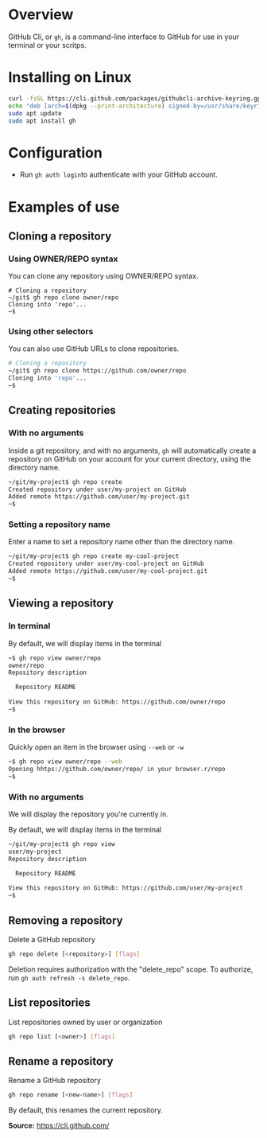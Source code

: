 # Overview

GitHub Cli, or `gh`, is a command-line interface to GitHub for use in your terminal or your scritps.

# Installing on Linux

```bash
curl -fsSL https://cli.github.com/packages/githubcli-archive-keyring.gpg | sudo dd of=/usr/share/keyrings/githubcli-archive-keyring.gpg
echo "deb [arch=$(dpkg --print-architecture) signed-by=/usr/share/keyrings/githubcli-archive-keyring.gpg] https://cli.github.com/packages stable main" | sudo tee /etc/apt/sources.list.d/github-cli.list > /dev/null
sudo apt update
sudo apt install gh
```

# Configuration
- Run `gh auth login`to authenticate with your GitHub account.

# Examples of use
## Cloning a repository
### Using OWNER/REPO syntax
You can clone any repository using OWNER/REPO syntax.
```
# Cloning a repository
~/git$ gh repo clone owner/repo
Cloning into 'repo'...
~$
```

### Using other selectors
You can also use GitHub URLs to clone repositories.
```bash
# Cloning a repository
~/git$ gh repo clone https://github.com/owner/repo
Cloning into 'repo'...
~$
```
## Creating repositories
### With no arguments
Inside a git repository, and with no arguments, `gh` will automatically create a repository on GitHub on your account for your current directory, using the directory name.
```bash
~/git/my-project$ gh repo create
Created repository under user/my-project on GitHub
Added remote https://github.com/user/my-project.git
~$
```

### Setting a repository name
Enter a name to set a repository name other than the directory name.
```bash
~/git/my-project$ gh repo create my-cool-project
Created repository under user/my-cool-project on GitHub
Added remote https://github.com/user/my-cool-project.git
~$
```

## Viewing a repository
### In terminal
By default, we will display items in the terminal
```bash
~$ gh repo view owner/repo
owner/repo
Repository description

  Repository README
  
View this repository on GitHub: https://github.com/owner/repo
~$
```
### In the browser

Quickly open an item in the browser using `--web` or `-w`
```bash
~$ gh repo view owner/repo --web
Opening hhtps://github.com/owner/repo/ in your browser.r/repo
~$
```

### With no arguments
We will display the repository you're currently in.

By default, we will display items in the terminal
```bash
~/git/my-project$ gh repo view
user/my-project
Repository description

  Repository README
  
View this repository on GitHub: https://github.com/user/my-project
~$
```
## Removing a repository
Delete a GitHub repository
```bash
gh repo delete [<repository>] [flags]
```
Deletion requires authorization with the "delete_repo" scope. To authorize, run `gh auth refresh -s delete_repo`.

## List repositories
List repositories owned by user or organization
```bash
gh repo list [<owner>] [flags]
```

## Rename a repository
Rename a GitHub repository
```bash
gh repo rename [<new-name>] [flags]
```
By default, this renames the current repository.

**Source:** https://cli.github.com/

